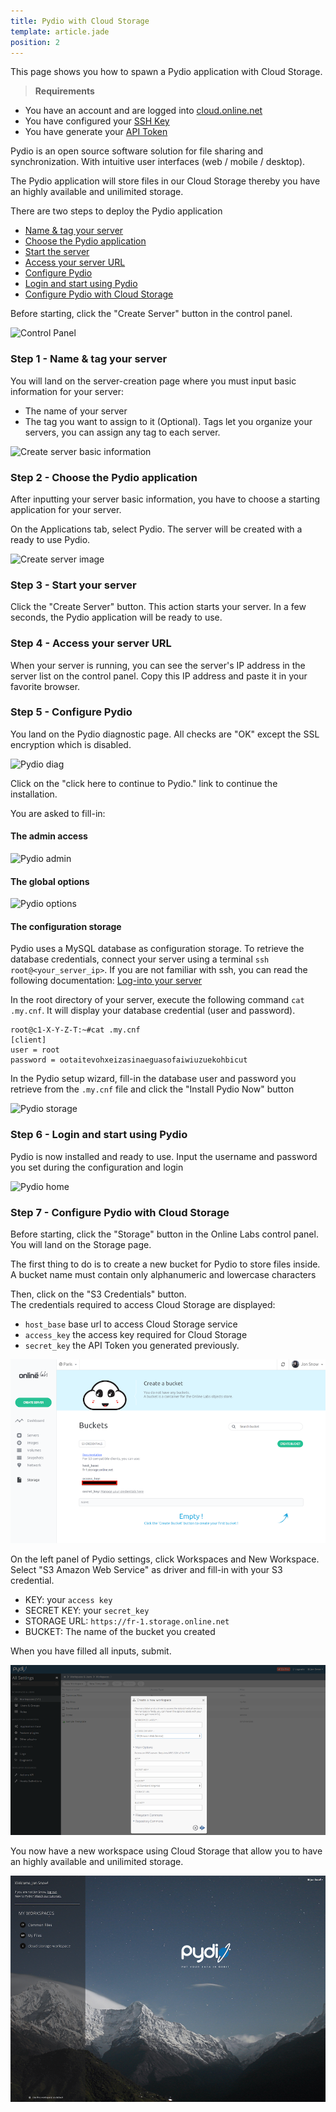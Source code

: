 ```yaml
---
title: Pydio with Cloud Storage
template: article.jade
position: 2
---
```


This page shows you how to spawn a Pydio application with Cloud Storage.

> <strong>Requirements</strong>
>
- You have an account and are logged into [cloud.online.net](//cloud.online.net)
- You have configured your [SSH Key](/howto/ssh_keys.html)
- You have generate your [API Token](/howto/credentials.html)

Pydio is an open source software solution for file sharing and synchronization. With intuitive user interfaces (web / mobile / desktop).

The Pydio application will store files in our Cloud Storage thereby you have an highly available and unilimited storage.

There are two steps to deploy the Pydio application

- [Name & tag your server](/applications/pydio.html#step-1-name-tag-your-server)
- [Choose the Pydio application](/applications/pydio.html#step-2-choose-the-pydio-application)
- [Start the server](/applications/pydio.html#step-3-start-your-server)
- [Access your server URL](/applications/pydio.html#step-4-access-your-server-url)
- [Configure Pydio](/applications/pydio.html#step-5-configure-pydio)
- [Login and start using Pydio](/applications/pydio.html#step-6-login-and-start-using-pydio)
- [Configure Pydio with Cloud Storage](/applications/pydio.html#step-7-configure-pydio-with-cloud-storage)

Before starting, click the "Create Server" button in the control panel.

![Control Panel](../../images/dashboard.png "Control Panel")

### Step 1 - Name & tag your server

You will land on the server-creation page where you must input basic information for your server:

- The name of your server
- The tag you want to assign to it (Optional). Tags let you organize your servers, you can assign any tag to each server.

![Create server basic information](../../images/server_basic_information.png "Create server basic information")

### Step 2 - Choose the Pydio application

After inputting your server basic information, you have to choose a starting application for your server.

On the Applications tab, select Pydio. The server will be created with a ready to use Pydio.

![Create server image](../../images/server_image.png "Create server image")

### Step 3 - Start your server

Click the "Create Server" button. This action starts your server.
In a few seconds, the Pydio application will be ready to use.

### Step 4 - Access your server URL

When your server is running, you can see the server's IP address in the server list on the control panel. Copy this IP address and paste it in your favorite browser.

### Step 5 - Configure Pydio

You land on the Pydio diagnostic page. All checks are "OK" except the SSL encryption which is disabled.

![Pydio diag](../../images/pydio_diag.png "Pydio diag")

Click on the "click here to continue to Pydio." link to continue the installation.

You are asked to fill-in:

#### The admin access

![Pydio admin](../../images/pydio_admin.png "Pydio admin")


#### The global options

![Pydio options](../../images/pydio_global_options.png "Pydio options")

#### The configuration storage

Pydio uses a MySQL database as configuration storage. To retrieve the database credentials, connect your server using a terminal `ssh root@<your_server_ip>`.
If you are not familiar with ssh, you can read the following documentation: [Log-into your server](/howto/create_instance.html#log-into-your-server)

In the root directory of your server, execute the following command `cat .my.cnf`. It will display your database credential (user and password).

```
root@c1-X-Y-Z-T:~#cat .my.cnf
[client]
user = root
password = ootaitevohxeizasinaeguasofaiwiuzuekohbicut
```

In the Pydio setup wizard, fill-in the database user and password you retrieve from the `.my.cnf` file and click the "Install Pydio Now" button
 
![Pydio storage](../../images/pydio_storage.png "Pydio storage")

### Step 6 - Login and start using Pydio

Pydio is now installed and ready to use. Input the username and password you set during the configuration and login

![Pydio home](../../images/pydio_home.png "Pydio home")

### Step 7 - Configure Pydio with Cloud Storage

Before starting, click the "Storage" button in the Online Labs control panel.
You will land on the Storage page.

The first thing to do is to create a new bucket for Pydio to store files inside.<br/>
A bucket name must contain only alphanumeric and lowercase characters

Then, click on the "S3 Credentials" button.<br/>
The credentials required to access Cloud Storage are displayed:

- `host_base`  base url to access Cloud Storage service
- `access_key` the access key required for Cloud Storage 
- `secret_key` the API Token you generated previously.

![S3 Crendentials](../images/s3.png "S3-credentials")


On the left panel of Pydio settings, click Workspaces and New Workspace. Select "S3 Amazon Web Service" as driver and fill-in with your S3 credential.

- KEY: your `access key`
- SECRET KEY: your `secret_key`
- STORAGE URL: `https://fr-1.storage.online.net`
- BUCKET: The name of the bucket you created

When you have filled all inputs, submit.

![Pydio settings](../images/pydio_settings.png "Pydio settings")

You now have a new workspace using Cloud Storage that allow you to have an highly available and unilimited storage.


![Pydio cs](../images/pydio_cs.png "Pydio cs")



